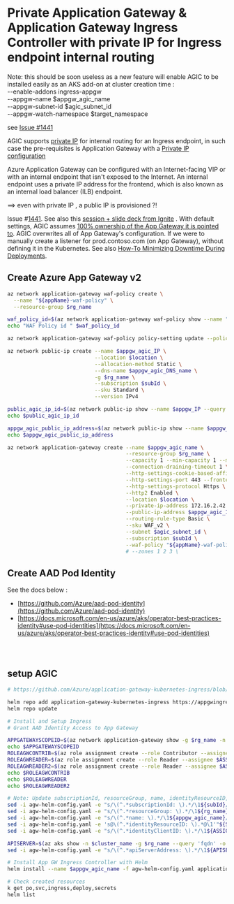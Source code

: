 # Private  Application Gateway & Application Gateway Ingress Controller with private IP for Ingress endpoint internal routing

Note: this should be soon useless as a new feature will enable AGIC to be installed easily as an AKS add-on at cluster creation time : \
    --enable-addons ingress-appgw \
    --appgw-name $appgw_agic_name \
    --appgw-subnet-id $agic_subnet_id \
    --appgw-watch-namespace $target_namespace


see [Issue #1441](https://github.com/Azure/AKS/issues/1441)



AGIC supports [private IP](https://docs.microsoft.com/en-us/azure/application-gateway/ingress-controller-private-ip) for internal routing for an Ingress endpoint, in such case the pre-requisites is Application Gateway with a [Private IP configuration](https://docs.microsoft.com/en-us/azure/application-gateway/configure-application-gateway-with-private-frontend-ip)

Azure Application Gateway can be configured with an Internet-facing VIP or with an internal endpoint that isn't exposed to the Internet. An internal endpoint uses a private IP address for the frontend, which is also known as an internal load balancer (ILB) endpoint. 

==> even with private IP , a public IP is provisioned ?!

Issue #[1441](https://github.com/Azure/AKS/issues/1441). See also this [session + slide deck from Ignite](https://myignite.techcommunity.microsoft.com/sessions/82945) .
With default settings, AGIC assumes [100% ownership of the App Gateway it is pointed to](https://github.com/Azure/application-gateway-kubernetes-ingress/blob/master/docs/setup/install-existing.md#multi-cluster--shared-app-gateway). AGIC overwrites all of App Gateway's configuration. If we were to manually create a listener for prod.contoso.com (on App Gateway), without defining it in the Kubernetes. See also [How-To Minimizing Downtime During Deployments](https://github.com/Azure/application-gateway-kubernetes-ingress/blob/master/docs/how-tos/minimize-downtime-during-deployments.md).


## Create Azure App Gateway v2
```sh
az network application-gateway waf-policy create \
  --name "${appName}-waf-policy" \
  --resource-group $rg_name

waf_policy_id=$(az network application-gateway waf-policy show --name "${appName}-waf-policy" -g $rg_name --query id -o tsv)
echo "WAF Policy id " $waf_policy_id

az network application-gateway waf-policy policy-setting update --policy-name "${appName}-waf-policy" --mode Detection --state Enabled -g  $rg_name

az network public-ip create --name $appgw_agic_IP \
                            --location $location \
                            --allocation-method Static \
                            --dns-name $appgw_agic_DNS_name \
                            -g $rg_name \
                            --subscription $subId \
                            --sku Standard \
                            --version IPv4

public_agic_ip_id=$(az network public-ip show --name $appgw_IP --query id -o tsv --subscription $subId -g $rg_name)
echo $public_agic_ip_id

appgw_agic_public_ip_address=$(az network public-ip show --name $appgw_IP --query ipAddress -o tsv --subscription $subId -g $rg_name)
echo $appgw_agic_public_ip_address

az network application-gateway create --name $appgw_agic_name \
                                      --resource-group $rg_name \
                                      --capacity 1 --min-capacity 1 --max-capacity 3  \
                                      --connection-draining-timeout 1 \
                                      --http-settings-cookie-based-affinity Enabled \
                                      --http-settings-port 443 --frontend-port 80 \
                                      --http-settings-protocol Https \
                                      --http2 Enabled \
                                      --location $location \
                                      --private-ip-address 172.16.2.42 \
                                      --public-ip-address $appgw_agic_IP \
                                      --routing-rule-type Basic \
                                      --sku WAF_v2 \
                                      --subnet $agic_subnet_id \
                                      --subscription $subId \
                                      --waf-policy "${appName}-waf-policy"
                                      # --zones 1 2 3 \

```

## Create AAD Pod Identity

See the docs below :
- [https://github.com/Azure/aad-pod-identity](https://github.com/Azure/aad-pod-identity)
- [https://docs.microsoft.com/en-us/azure/aks/operator-best-practices-identity#use-pod-identities](https://docs.microsoft.com/en-us/azure/aks/operator-best-practices-identity#use-pod-identities)

```sh




```

## setup AGIC 
```sh
# https://github.com/Azure/application-gateway-kubernetes-ingress/blob/master/docs/setup/install-new.md

helm repo add application-gateway-kubernetes-ingress https://appgwingress.blob.core.windows.net/ingress-azure-helm-package/
helm repo update

# Install and Setup Ingress
# Grant AAD Identity Access to App Gateway

APPGATEWAYSCOPEID=$(az network application-gateway show -g $rg_name -n $appgw_agic_name | jq .id | tr -d '"')
echo $APPGATEWAYSCOPEID
ROLEAGWCONTRIB=$(az role assignment create --role Contributor --assignee $ASSIGNEEID --scope $APPGATEWAYSCOPEID)
ROLEAGWREADER=$(az role assignment create --role Reader --assignee $ASSIGNEEID --scope "/subscriptions/${subId}/resourcegroups/${rg_name}")
ROLEAGWREADER2=$(az role assignment create --role Reader --assignee $ASSIGNEEID --scope $APPGATEWAYSCOPEID)
echo $ROLEAGWCONTRIB
echo $ROLEAGWREADER
echo $ROLEAGWREADER2

# Note: Update subscriptionId, resourceGroup, name, identityResourceID, identityClientID and apiServerAddress in agw-helm-config.yaml file with the following.
sed -i agw-helm-config.yaml -e "s/\(^.*subscriptionId: \).*/\1${subId}/gI"
sed -i agw-helm-config.yaml -e "s/\(^.*resourceGroup: \).*/\1${rg_name}/gI"
sed -i agw-helm-config.yaml -e "s/\(^.*name: \).*/\1${appgw_agic_name}/gI"
sed -i agw-helm-config.yaml -e 's@\(^.*identityResourceID: \).*@\1'"${SCOPEID}"'@gI'
sed -i agw-helm-config.yaml -e "s/\(^.*identityClientID: \).*/\1${ASSIGNEEID}/gI"

APISERVER=$(az aks show -n $cluster_name -g $rg_name --query 'fqdn' -o tsv)
sed -i agw-helm-config.yaml -e "s/\(^.*apiServerAddress: \).*/\1${APISERVER}/gI"

# Install App GW Ingress Controller with Helm
helm install --name $appgw_agic_name -f agw-helm-config.yaml application-gateway-kubernetes-ingress/ingress-azure

# Check created resources
k get po,svc,ingress,deploy,secrets
helm list

```